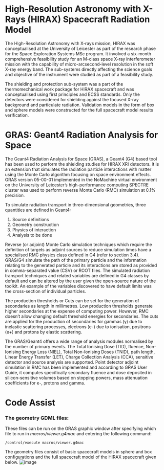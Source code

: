# High-Resolution Astronomy with X-Rays (HIRAX) Spacecraft Radiation Model

The HIgh-Resolution Astronomy with X-rays mission, HIRAX was conceptualised at the University of Leicester as part of the research phase for the Space Exploration Systems MSc program. It involved a six-month comprehensive feasibility study for an M-class space X-ray interferometer mission with the capability of micro-arcsecond-level resolution in the soft X-ray energy band. The sub-systems directly affecting the science goals and objective of the instrument were studied as part of a feasibility study. 

The shielding and protection sub-system was a part of the thermomechanical work package for HIRAX spacecraft and was conceptualised using first principles and ECSS standards. Only the detectors were considered for shielding against the focused X-ray background and particulate radiation. Validation models in the form of box and sphere models were constructed for the full spacecraft model results verification.

# GRAS: Geant4 Radiation Analysis for Space 

The Geant4 Radiation Analysis for Space (GRAS), a Geant4 (G4) based tool has been used to perform the 
shielding studies for HIRAX XRI detectors. It is an extension that simulates the radiation particle interactions
with matter using the Monte Carlo algorithm focusing on space environment effects. GRAS version 05-00-01 implemented in the NoMachine virtual environment on the University of Leicester’s high-performance 
computing SPECTRE cluster was used to perform reverse Monte Carlo (RMC) simulation at 0.1% precision.  

To simulate radiation transport in three-dimensional geometries, three quantities are defined in Geant4: 
1. Source definitions  
2. Geometry construction 
3. Physics of interaction 
4. Analysis to be done 

Reverse (or adjoint) Monte Carlo simulation techniques which require the definition of targets as adjoint sources to reduce simulation times have a specialised RMC physics class defined in G4 (refer to section 3.4). GRAS/G4 simulate the path of the primary particle and the information relating to the generated particle and its interactions are stored as provided in comma-separated value (CSV) or ROOT files. The simulated radiation transport techniques and related variables are defined in G4 classes by default and can be altered by the user given the open-source nature of the toolkit. An example of the variables discovered to have default limits was the cross-section of individual particles.  

The production thresholds or Cuts can be set for the generation of secondaries as length in millimetres. Low 
production thresholds generate higher secondaries at the expense of computing power. However, RMC doesn’t 
allow changing default threshold energies for secondaries. The cuts are applied for the production of secondaries for gammas (γ) due to inelastic scattering processes, electrons (e-) due to ionisation, positrons (e+) and protons by elastic scattering. 

The GRAS/Geant4 offers a wide range of analysis modules normalised by the number of primary events. The Total Ionising Dose (TID), fluence, Non-Ionising Energy Loss (NIEL), Total Non-Ionising Doses (TNID), path length, Linear Energy Transfer (LET), Charge Collection Analysis (CCA), sensitive detector and source analysis are supported. Point detector adjoint simulation in RMC has been implemented and according to GRAS User Guide, it computes specifically secondary fluence and dose deposited in silicon-sensitive volumes based on stopping powers, mass attenuation coefficients for e-, protons and gamma. 

# Code Assist

### The geometry GDML files:
These files can be run on the GRAS graphic window after specifying which file to run in _macros/viewer.g4mac_ and entering the following command:
```
/control/execute macros/viewer.g4mac
```
The geometry files consist of basic spacecraft models in sphere and box configurations and the full spacecraft model of the HIRAX spacecraft given below.
![image](https://github.com/aditikatoch/HIRAX_Radiation_Model/assets/56295364/47542a36-f1eb-4b63-a092-f14bf5d7cc96)
